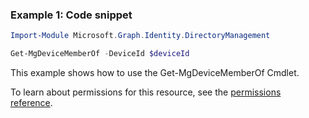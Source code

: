 ### Example 1: Code snippet

```powershell
Import-Module Microsoft.Graph.Identity.DirectoryManagement

Get-MgDeviceMemberOf -DeviceId $deviceId
```
This example shows how to use the Get-MgDeviceMemberOf Cmdlet.

To learn about permissions for this resource, see the [permissions reference](/graph/permissions-reference).

